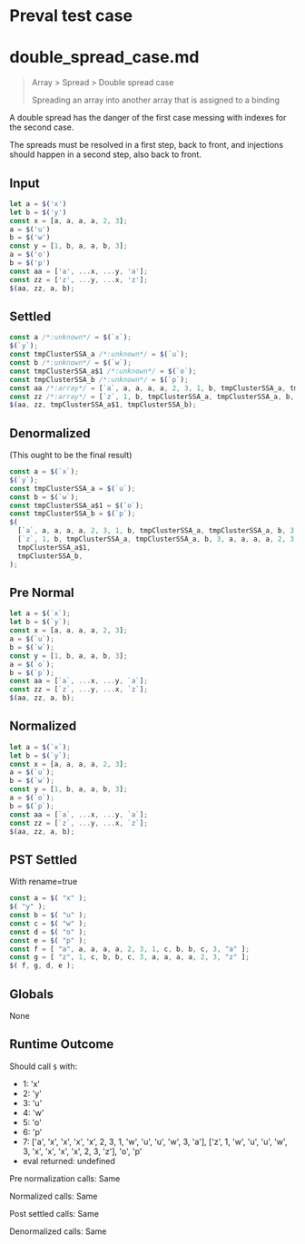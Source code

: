 # Preval test case

# double_spread_case.md

> Array > Spread > Double spread case
>
> Spreading an array into another array that is assigned to a binding

A double spread has the danger of the first case messing with indexes for the second case.

The spreads must be resolved in a first step, back to front, and injections should happen in a second step, also back to front.

## Input

`````js filename=intro
let a = $('x')
let b = $('y')
const x = [a, a, a, a, 2, 3];
a = $('u')
b = $('w')
const y = [1, b, a, a, b, 3];
a = $('o')
b = $('p')
const aa = ['a', ...x, ...y, 'a'];
const zz = ['z', ...y, ...x, 'z'];
$(aa, zz, a, b);
`````

## Settled


`````js filename=intro
const a /*:unknown*/ = $(`x`);
$(`y`);
const tmpClusterSSA_a /*:unknown*/ = $(`u`);
const b /*:unknown*/ = $(`w`);
const tmpClusterSSA_a$1 /*:unknown*/ = $(`o`);
const tmpClusterSSA_b /*:unknown*/ = $(`p`);
const aa /*:array*/ = [`a`, a, a, a, a, 2, 3, 1, b, tmpClusterSSA_a, tmpClusterSSA_a, b, 3, `a`];
const zz /*:array*/ = [`z`, 1, b, tmpClusterSSA_a, tmpClusterSSA_a, b, 3, a, a, a, a, 2, 3, `z`];
$(aa, zz, tmpClusterSSA_a$1, tmpClusterSSA_b);
`````

## Denormalized
(This ought to be the final result)

`````js filename=intro
const a = $(`x`);
$(`y`);
const tmpClusterSSA_a = $(`u`);
const b = $(`w`);
const tmpClusterSSA_a$1 = $(`o`);
const tmpClusterSSA_b = $(`p`);
$(
  [`a`, a, a, a, a, 2, 3, 1, b, tmpClusterSSA_a, tmpClusterSSA_a, b, 3, `a`],
  [`z`, 1, b, tmpClusterSSA_a, tmpClusterSSA_a, b, 3, a, a, a, a, 2, 3, `z`],
  tmpClusterSSA_a$1,
  tmpClusterSSA_b,
);
`````

## Pre Normal


`````js filename=intro
let a = $(`x`);
let b = $(`y`);
const x = [a, a, a, a, 2, 3];
a = $(`u`);
b = $(`w`);
const y = [1, b, a, a, b, 3];
a = $(`o`);
b = $(`p`);
const aa = [`a`, ...x, ...y, `a`];
const zz = [`z`, ...y, ...x, `z`];
$(aa, zz, a, b);
`````

## Normalized


`````js filename=intro
let a = $(`x`);
let b = $(`y`);
const x = [a, a, a, a, 2, 3];
a = $(`u`);
b = $(`w`);
const y = [1, b, a, a, b, 3];
a = $(`o`);
b = $(`p`);
const aa = [`a`, ...x, ...y, `a`];
const zz = [`z`, ...y, ...x, `z`];
$(aa, zz, a, b);
`````

## PST Settled
With rename=true

`````js filename=intro
const a = $( "x" );
$( "y" );
const b = $( "u" );
const c = $( "w" );
const d = $( "o" );
const e = $( "p" );
const f = [ "a", a, a, a, a, 2, 3, 1, c, b, b, c, 3, "a" ];
const g = [ "z", 1, c, b, b, c, 3, a, a, a, a, 2, 3, "z" ];
$( f, g, d, e );
`````

## Globals

None

## Runtime Outcome

Should call `$` with:
 - 1: 'x'
 - 2: 'y'
 - 3: 'u'
 - 4: 'w'
 - 5: 'o'
 - 6: 'p'
 - 7: ['a', 'x', 'x', 'x', 'x', 2, 3, 1, 'w', 'u', 'u', 'w', 3, 'a'], ['z', 1, 'w', 'u', 'u', 'w', 3, 'x', 'x', 'x', 'x', 2, 3, 'z'], 'o', 'p'
 - eval returned: undefined

Pre normalization calls: Same

Normalized calls: Same

Post settled calls: Same

Denormalized calls: Same
